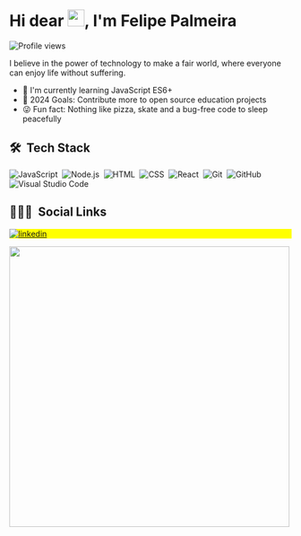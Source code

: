 <h1 align="left">Hi dear <img src="https://raw.githubusercontent.com/kaueMarques/kaueMarques/master/hi.gif" width="30px">, I'm Felipe Palmeira</h1>
<p align="left"> <img src="https://komarev.com/ghpvc/?username=FelipeFeitosaDev&color=yellow" alt="Profile views" /> </p>
<p>I believe in the power of technology to make a fair world, where everyone can enjoy life without suffering.</p>
<ul>
<li>📖 I'm currently learning JavaScript ES6+</li>
<li>💪 2024 Goals: Contribute more to open source education projects</li>
<li>😜 Fun fact: Nothing like pizza, skate and a bug-free code to sleep peacefully</li>
</ul>

## 🛠 &nbsp;Tech Stack

![JavaScript](https://img.shields.io/badge/-JavaScript-05122A?style=flat&logo=javascript)&nbsp;
![Node.js](https://img.shields.io/badge/-Node.js-05122A?style=flat&logo=node.js)&nbsp;
![HTML](https://img.shields.io/badge/-HTML-05122A?style=flat&logo=HTML5)&nbsp;
![CSS](https://img.shields.io/badge/-CSS-05122A?style=flat&logo=CSS3&logoColor=1572B6)&nbsp;
![React](https://img.shields.io/badge/-React-05122A?style=flat&logo=react)&nbsp;
![Git](https://img.shields.io/badge/-Git-05122A?style=flat&logo=git)&nbsp;
![GitHub](https://img.shields.io/badge/-GitHub-05122A?style=flat&logo=github)&nbsp;
![Visual Studio Code](https://img.shields.io/badge/-Visual%20Studio%20Code-05122A?style=flat&logo=visual-studio-code&logoColor=007ACC)&nbsp;


## 👨🏽‍🦲 &nbsp;Social Links

<p align="left" style="background:yellow">

<a href="https://www.linkedin.com/in/felipepalmeiradev/" target="blank">
  <img align="center" src="https://img.shields.io/badge/-Feiipe Palmeira-05122A?style=flat&logo=linkedin" alt="linkedin"/>
</a>

</p>
<img width="500em" src="https://github-readme-twitter-gazf.vercel.app/api?id=FelipeFDev&layout=wide&show_reply=off&show_retweet=off" />

